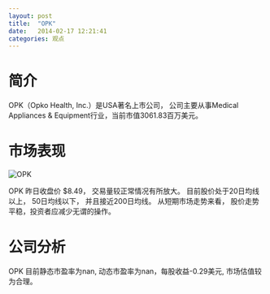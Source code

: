 ```yaml
---
layout: post
title:  "OPK"
date:   2014-02-17 12:21:41
categories: 观点
---
```


# 简介
OPK（Opko Health, Inc.）是USA著名上市公司，
公司主要从事Medical Appliances & Equipment行业，当前市值3061.83百万美元。

# 市场表现

![OPK](http://finviz.com/chart.ashx?t=OPK&ty=c&ta=1&p=d&s=l)

OPK 昨日收盘价 $8.49，
交易量较正常情况有所放大。
目前股价处于20日均线以上，
50日均线以下，
并且接近200日均线。
从短期市场走势来看，
股价走势平稳，投资者应减少无谓的操作。

# 公司分析
OPK 目前静态市盈率为nan, 动态市盈率为nan，每股收益-0.29美元,
市场估值较为合理。
